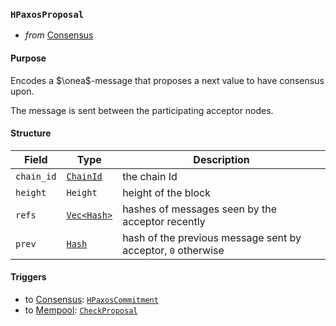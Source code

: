 ### `HPaxosProposal`

- _from_ [Consensus](../consensus-v1.md)

#### Purpose
<!-- --8<-- [start:purpose] -->
Encodes a $\onea$-message that proposes a next value to have consensus upon.
<!-- --8<-- [end:purpose] -->
The message is sent between the participating acceptor nodes.

#### Structure

| Field | Type | Description |
| ----- | ---- | ----------- |
| `chain_id` | [`ChainId`](#ChainId) | the chain Id |
| `height` | `Height` | height of the block |
| `refs` | [`Vec<Hash>`](#Hash) | hashes of messages seen by the acceptor recently |
| `prev` | [`Hash`](#Hash) | hash of the previous message sent by acceptor, `0` otherwise |

<!-- **TODO** should this also include some kind of Hash representing who the proposer thinks the current  "quorums" are? That would ensure some kind of double-check, but may not be necessary... -->

#### Triggers

- to [Consensus](../consensus-v1.md): [`HPaxosCommitment`](./heterogeneous-paxos-commitment.md)
- to [Mempool](#Mempool): [`CheckProposal`](#CheckProposal)

<!---
```rust!
struct Proposal {
  chain_id : ChainId,
  height : Height,
  timestamp : ClockTime,
  proposal : NarwhalBlock,
  // should this also include some kind of Hash representing who the proposer thinks the current
  // "quorums" are? That would ensure some kind of double-check, but may not be necessary...
}
-->
